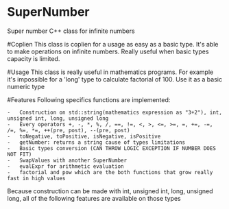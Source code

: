 # SuperNumber
Super number C++ class for infinite numbers

#Coplien
This class is coplien for a usage as easy as a basic type.
It's able to make operations on infinite numbers. Really useful when basic types capacity is limited.

#Usage
This class is really useful in mathematics programs.
For example it's impossible for a 'long' type to calculate factorial of 100.
Use it as a basic numeric type

#Features
Following specifics functions are implemented:

    -   Construction on std::string(mathematics expression as "3+2"), int, unsigned int, long, unsigned long
    -   Every operators +, -, *, %, /, ==, !=, <, >, <=, >=, =, +=, -=, /=, %=, *=, ++(pre, post), --(pre, post)
    -   toNegative, toPositive, isNegative, isPositive
    -   getNumber: returns a string cause of types limitations
    -   Basic types conversion (CAN THROW LOGIC EXCEPTION IF NUMBER DOES NOT FIT)
    -   SwapValues with another SuperNumber
    -   evalExpr for arithmetic evaluation
    -   factorial and pow which are the both functions that grow really fast in high values

Because construction can be made with int, unsigned int, long, unsigned long, all of the following features are available on those types